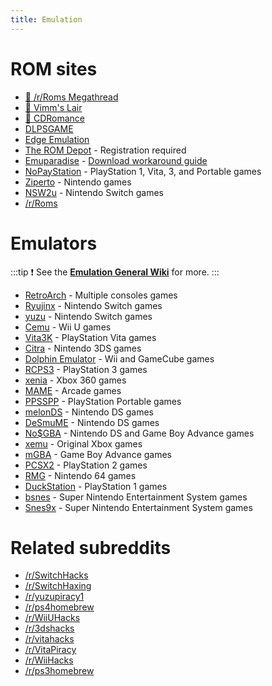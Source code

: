 ```yaml
---
title: Emulation
---
```


# ROM sites

- [🌟 /r/Roms Megathread](https://r-roms.github.io)
- [🌟 Vimm's Lair](https://vimm.net/?p=vault)
- [🌟 CDRomance](https://cdromance.com)
- [DLPSGAME](https://dlpsgame.com)
- [Edge Emulation](https://edgeemu.net)
- [The ROM Depot](https://theromdepot.com) - Registration required
- [Emuparadise](https://www.emuparadise.me/roms-isos-games.php) - [Download workaround guide](https://lemmy.world/post/3061617)
- [NoPayStation](https://nopaystation.com) - PlayStation 1, Vita, 3, and Portable games
- [Ziperto](https://www.ziperto.com) - Nintendo games
- [NSW2u](https://nsw2u.com) - Nintendo Switch games
- [/r/Roms](https://www.reddit.com/r/roms)

# Emulators

:::tip
:exclamation: See the **[Emulation General Wiki](https://emulation.gametechwiki.com/index.php/Main_Page#Emulators)** for more.
:::

- [RetroArch](https://retroarch.com) - Multiple consoles games
- [Ryujinx](https://ryujinx.org) - Nintendo Switch games
- [yuzu](https://yuzu-emu.org) - Nintendo Switch games
- [Cemu](https://cemu.info) - Wii U games
- [Vita3K](https://vita3k.org) - PlayStation Vita games
- [Citra](https://citra-emu.org) - Nintendo 3DS games
- [Dolphin Emulator](https://dolphin-emu.org) - Wii and GameCube games
- [RCPS3](https://rpcs3.net) - PlayStation 3 games
- [xenia](https://xenia.jp) - Xbox 360 games
- [MAME](https://www.mamedev.org) - Arcade games
- [PPSSPP](https://www.ppsspp.org) - PlayStation Portable games
- [melonDS](https://melonds.kuribo64.net) - Nintendo DS games
- [DeSmuME](https://desmume.org) - Nintendo DS games
- [No$GBA](https://www.nogba.com) - Nintendo DS and Game Boy Advance games
- [xemu](https://xemu.app) - Original Xbox games
- [mGBA](https://mgba.io) - Game Boy Advance games
- [PCSX2](https://pcsx2.net) - PlayStation 2 games
- [RMG](https://github.com/Rosalie241/RMG) - Nintendo 64 games
- [DuckStation](https://www.duckstation.org) - PlayStation 1 games
- [bsnes](https://github.com/bsnes-emu/bsnes) - Super Nintendo Entertainment System games
- [Snes9x](https://www.snes9x.com) - Super Nintendo Entertainment System games

# Related subreddits

- [/r/SwitchHacks](https://www.reddit.com/r/SwitchHacks)
- [/r/SwitchHaxing](https://www.reddit.com/r/SwitchHaxing)
- [/r/yuzupiracy1](https://www.reddit.com/r/yuzupiracy1)
- [/r/ps4homebrew](https://www.reddit.com/r/ps4homebrew)
- [/r/WiiUHacks](https://www.reddit.com/r/WiiUHacks)
- [/r/3dshacks](https://www.reddit.com/r/3dshacks)
- [/r/vitahacks](https://www.reddit.com/r/vitahacks)
- [/r/VitaPiracy](https://www.reddit.com/r/VitaPiracy)
- [/r/WiiHacks](https://www.reddit.com/r/WiiHacks)
- [/r/ps3homebrew](https://www.reddit.com/r/ps3homebrew)
